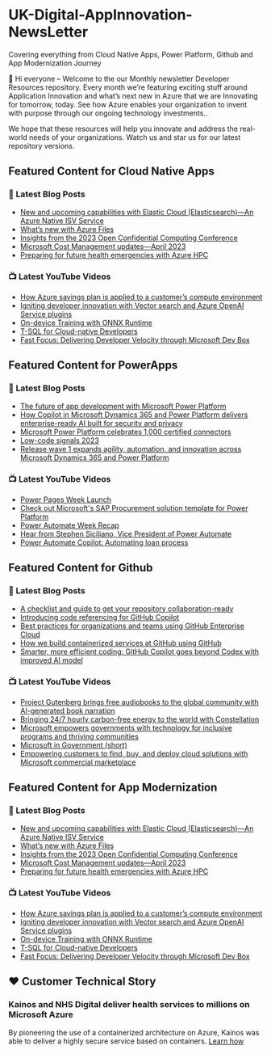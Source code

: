 # UK-Digital-AppInnovation-NewsLetter

Covering everything from Cloud Native Apps, Power Platform, Github and App Modernization Journey

👋 Hi everyone – Welcome to the our Monthly newsletter Developer Resources repository. Every month we’re featuring exciting stuff around Application Innovation and what’s next new in Azure that we are Innovating for tomorrow, today. See how Azure enables your organization to invent with purpose through our ongoing technology investments..


We hope that these resources will help you innovate and address the real-world needs of your organizations. Watch us and star us for our latest repository versions.

## Featured Content for Cloud Native Apps


### 📝 Latest Blog Posts

    
<!-- BLOGCNA:START -->
- [New and upcoming capabilities with Elastic Cloud (Elasticsearch)—An Azure Native ISV Service](https://azure.microsoft.com/blog/new-and-upcoming-capabilities-with-elastic-cloud-elasticsearch-an-azure-native-isv-service/)
- [What’s new with Azure Files](https://azure.microsoft.com/blog/what-s-new-with-azure-files/)
- [Insights from the 2023 Open Confidential Computing Conference](https://azure.microsoft.com/blog/insights-from-the-2023-open-confidential-computing-conference/)
- [Microsoft Cost Management updates—April 2023](https://azure.microsoft.com/blog/microsoft-cost-management-updates-april-2023/)
- [Preparing for future health emergencies with Azure HPC ](https://azure.microsoft.com/blog/preparing-for-future-health-emergencies-with-azure-hpc/)
<!-- BLOGCNA:END -->

### 📺 Latest YouTube Videos

 
<!-- YOUTUBECNA:START -->
- [How Azure savings plan is applied to a customer’s compute environment](https://www.youtube.com/watch?v=AZOyh1rl3kU)
- [Igniting developer innovation with Vector search and Azure OpenAI Service plugins](https://www.youtube.com/watch?v=IaIX9NzKh4o)
- [On-device Training with ONNX Runtime](https://www.youtube.com/watch?v=u7YCaiHOC9o)
- [T-SQL for Cloud-native Developers](https://www.youtube.com/watch?v=INogHnWsbgo)
- [Fast Focus: Delivering Developer Velocity through Microsoft Dev Box](https://www.youtube.com/watch?v=D79XHZZK5Jo)
<!-- YOUTUBECNA:END -->

##  Featured Content for PowerApps
### 📝 Latest Blog Posts
<!-- BLOGPOWER:START -->
- [The future of app development with Microsoft Power Platform](https://cloudblogs.microsoft.com/powerplatform/2023/05/23/the-future-of-app-development-with-microsoft-power-platform/)
- [How Copilot in Microsoft Dynamics 365 and Power Platform delivers enterprise-ready AI built for security and privacy](https://cloudblogs.microsoft.com/dynamics365/bdm/2023/05/12/how-copilot-in-microsoft-dynamics-365-and-power-platform-delivers-enterprise-ready-ai-built-for-security-and-privacy/)
- [Microsoft Power Platform celebrates 1,000 certified connectors](https://cloudblogs.microsoft.com/powerplatform/2023/05/11/microsoft-power-platform-celebrates-1000-certified-connectors/)
- [Low-code signals 2023](https://cloudblogs.microsoft.com/powerplatform/2023/04/13/low-code-signals-2023/)
- [Release wave 1 expands agility, automation, and innovation across Microsoft Dynamics 365 and Power Platform](https://cloudblogs.microsoft.com/dynamics365/bdm/2023/04/04/release-wave-1-expands-agility-automation-and-innovation-across-microsoft-dynamics-365-and-power-platform/)
<!-- BLOGPOWER:END -->
 ### 📺 Latest YouTube Videos
    
<!-- YOUTUBEPOWER:START -->
- [Power Pages Week Launch](https://www.youtube.com/watch?v=XnA1xi1QYlg)
- [Check out Microsoft&#39;s SAP Procurement solution template for Power Platform](https://www.youtube.com/watch?v=jZgCgs3GlNc)
- [Power Automate Week Recap](https://www.youtube.com/watch?v=AhsrTriR-E8)
- [Hear from Stephen Siciliano, Vice President of Power Automate](https://www.youtube.com/watch?v=G69YcKe9Bm4)
- [Power Automate Copilot: Automating loan process](https://www.youtube.com/watch?v=lp2ILioVhmg)
<!-- YOUTUBEPOWER:END -->

##  Featured Content for Github
### 📝 Latest Blog Posts
<!-- BLOGGITHUB:START -->
- [A checklist and guide to get your repository collaboration-ready](https://github.blog/2023-08-04-a-checklist-and-guide-to-get-your-repository-collaboration-ready/)
- [Introducing code referencing for GitHub Copilot](https://github.blog/2023-08-03-introducing-code-referencing-for-github-copilot/)
- [Best practices for organizations and teams using GitHub Enterprise Cloud](https://github.blog/2023-08-02-best-practices-for-organizations-and-teams-using-github-enterprise-cloud/)
- [How we build containerized services at GitHub using GitHub](https://github.blog/2023-08-02-how-we-build-containerized-services-at-github-using-github/)
- [Smarter, more efficient coding: GitHub Copilot goes beyond Codex with improved AI model](https://github.blog/2023-07-28-smarter-more-efficient-coding-github-copilot-goes-beyond-codex-with-improved-ai-model/)
<!-- BLOGGITHUB:END -->
### 📺 Latest YouTube Videos
<!-- YOUTUBEGITHUB:START -->
- [Project Gutenberg brings free audiobooks to the global community with AI-generated book narration](https://www.youtube.com/watch?v=iB01e1_xRgc)
- [Bringing 24/7 hourly carbon-free energy to the world with Constellation](https://www.youtube.com/watch?v=GEZc_4oZllM)
- [Microsoft empowers governments with technology for inclusive programs and thriving communities](https://www.youtube.com/watch?v=bUvoQ6IIzrY)
- [Microsoft in Government &lpar;short&rpar;](https://www.youtube.com/watch?v=7D40A1tkmmQ)
- [Empowering customers to find, buy, and deploy cloud solutions with Microsoft commercial marketplace](https://www.youtube.com/watch?v=QrmQKVlksJs)
<!-- YOUTUBEGITHUB:END -->
##  Featured Content for App Modernization
### 📝 Latest Blog Posts
<!-- BLOGAPPMOD:START -->
- [New and upcoming capabilities with Elastic Cloud (Elasticsearch)—An Azure Native ISV Service](https://azure.microsoft.com/blog/new-and-upcoming-capabilities-with-elastic-cloud-elasticsearch-an-azure-native-isv-service/)
- [What’s new with Azure Files](https://azure.microsoft.com/blog/what-s-new-with-azure-files/)
- [Insights from the 2023 Open Confidential Computing Conference](https://azure.microsoft.com/blog/insights-from-the-2023-open-confidential-computing-conference/)
- [Microsoft Cost Management updates—April 2023](https://azure.microsoft.com/blog/microsoft-cost-management-updates-april-2023/)
- [Preparing for future health emergencies with Azure HPC ](https://azure.microsoft.com/blog/preparing-for-future-health-emergencies-with-azure-hpc/)
<!-- BLOGAPPMOD:END -->
### 📺 Latest YouTube Videos
<!-- YOUTUBEAPPMOD:START -->
- [How Azure savings plan is applied to a customer’s compute environment](https://www.youtube.com/watch?v=AZOyh1rl3kU)
- [Igniting developer innovation with Vector search and Azure OpenAI Service plugins](https://www.youtube.com/watch?v=IaIX9NzKh4o)
- [On-device Training with ONNX Runtime](https://www.youtube.com/watch?v=u7YCaiHOC9o)
- [T-SQL for Cloud-native Developers](https://www.youtube.com/watch?v=INogHnWsbgo)
- [Fast Focus: Delivering Developer Velocity through Microsoft Dev Box](https://www.youtube.com/watch?v=D79XHZZK5Jo)
<!-- YOUTUBEAPPMOD:END -->


## ♥️ Customer Technical Story 

### Kainos and NHS Digital deliver health services to millions on Microsoft Azure

By pioneering the use of a containerized architecture on Azure, Kainos was able to deliver a highly secure service based on containers. [Learn how](https://customers.microsoft.com/en-us/story/1368348549535774520-kainos-and-nhs-digital-deliver-health-services-to-millions-on-microsoft-azure)

